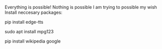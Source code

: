 Everything is possible!
Nothing is possible
I am trying to possible my wish
Install neccesary packages:



pip install edge-tts



sudo apt install mpg123

pip install wikipedia google
